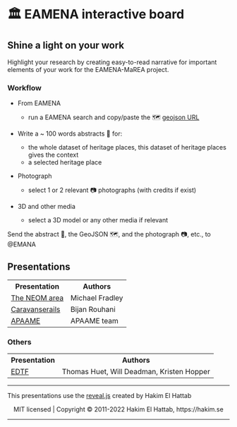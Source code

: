# 🏛️ EAMENA interactive board
 

## Shine a light on your work

Highlight your research by creating easy-to-read narrative for important elements of your work for the EAMENA-MaREA project. 

### Workflow

* From  EAMENA 
  - run a EAMENA search and copy/paste the 🗺️ [geojson URL](https://github.com/eamena-oxford/eamena-arches-dev/tree/main/data/geojson#readme) 

* Write a ~ 100 words abstracts 📰 for:
  - the whole dataset of heritage places, this dataset of heritage places gives the context
  - a selected heritage place

* Photograph 
  - select 1 or 2 relevant 📷 photographs (with credits if exist)

* 3D and other media
  - select a 3D model or any other media if relevant

Send the abstract 📰, the GeoJSON 🗺️, and the photograph 📷, etc., to @EMANA

## Presentations

<div align="center">
<table>
  <tr>
    <th>Presentation</th>
    <th>Authors</th>
  </tr>
  <tr>
    <td><a href="https://eamena-oxford.github.io/reveal.js/projects/neom">The NEOM area</a></td>
    <td>Michael Fradley</td>
  </tr>
  <tr>
    <td><a href="https://eamena-oxford.github.io/reveal.js/projects/caravanserail">Caravanserails</a></td>
    <td>Bijan Rouhani</td>
  </tr>
  <tr>
    <td><a href="https://eamena-oxford.github.io/reveal.js/projects/apaame">APAAME</a></td>
    <td>APAAME team</td>
  </tr>
</table>
</div>

### Others

<div align="center">
<table>
  <tr>
    <th>Presentation</th>
    <th>Authors</th>
  </tr>
  <tr>
    <td><a href="https://eamena-oxford.github.io/reveal.js/projects/time">EDTF</a></td>
    <td>Thomas Huet, Will Deadman, Kristen Hopper</td>
  </tr>
</table>
</div>

--- 
This presentations use the [reveal.js](#reaveal.js) created by Hakim El Hattab
<div align="center">
  MIT licensed | Copyright © 2011-2022 Hakim El Hattab, https://hakim.se
</div>

--- 

